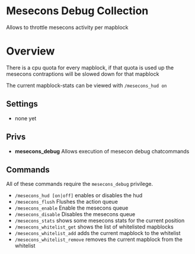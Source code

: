 # Mesecons Debug Collection

Allows to throttle mesecons activity per mapblock

# Overview

There is a cpu quota for every mapblock, if that quota is used up
the mesecons contraptions will be slowed down for that mapblock

The current mapblock-stats can be viewed with `/mesecons_hud on`

## Settings

* none yet

## Privs

* **mesecons_debug** Allows execution of mesecon debug chatcommands

## Commands

All of these commands require the `mesecons_debug` privilege.

* `/mesecons_hud [on|off]` enables or disables the hud
* `/mesecons_flush` Flushes the action queue
* `/mesecons_enable` Enable the mesecons queue
* `/mesecons_disable` Disables the mesecons queue
* `/mesecons_stats` shows some mesecons stats for the current position
* `/mesecons_whitelist_get` shows the list of whitelisted mapblocks
* `/mesecons_whitelist_add` adds the current mapblock to the whitelist
* `/mesecons_whitelist_remove` removes the current mapblock from the whitelist
